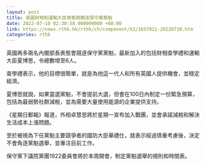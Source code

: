 ```yaml
---
layout: post
title: 英國財相和運輸大臣表態將競逐保守黨黨魁
date: 2022-07-10 02:30:58.000000000 +08:00
link: https://news.rthk.hk/rthk/ch/component/k2/1657021-20220710.htm
categories: rthk
---
```


英國再多兩名內閣部長表態會競逐保守黨黨魁，最新加入的包括財相查學禮和運輸大臣夏博思，令總數增至6人。

查學禮表示，他的目標很簡單，就是為他這一代人和所有英國人提供機會，並穩定經濟。

夏博思就說，如果當選黨魁，不會提前大選，但會在100日內制定一份緊急預算，包括為最弱勢社群減稅，並為需要大量使用能源的企業提供支持。

《星期日郵報》報道，外相卓慧思將於星期一宣布加入戰團，並會承諾減稅和解決生活成本上漲問題。

至於被視為下任黨魁主要競爭者的國防大臣華禮仕，就表示經過慎重考慮後，決定不會角逐黨魁選舉，並專注目前工作。

保守黨下議院黨團1922委員會將於本周開會，制定黨魁選舉的規則和時間表。

